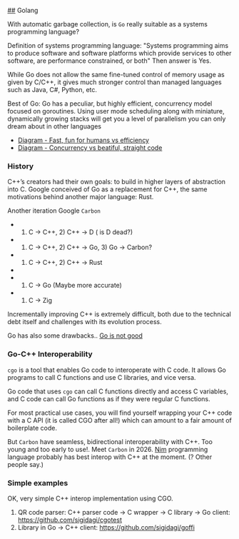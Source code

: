 [##](##) Golang 

With automatic garbage collection, is `Go` really suitable as a systems programming language?

Definition of systems programming language:
"Systems programming aims to produce software and software platforms which provide services to other software, are performance constrained, or both"
Then answer is Yes.

While Go does not allow the same fine-tuned control of memory usage as given by C/C++, it gives much stronger control than managed languages such as Java, C#, Python, etc.

Best of Go:
Go has a peculiar, but highly efficient, concurrency model focused on goroutines. Using user mode scheduling along with miniature, dynamically growing stacks will get you a level of parallelism you can only dream about in other languages

- [Diagram - Fast, fun for humans vs efficiency](./pics/go_efficiency.jpg)
- [Diagram - Concurrency vs beatiful, straight code](./pics/go_concurrency.jpg)


### History

C++’s creators had their own goals: to build in higher layers of abstraction into C.
Google conceived of Go as a replacement for C++, the same motivations behind another major language: Rust.

Another iteration Google `Carbon`

- 1) C -> C++, 2) C++ -> D ( is D dead?) 
- 1) C -> C++, 2) C++ → Go, 3) Go → Carbon?
- 1) C -> C++, 2) C++ -> Rust
- 
- 1) C -> Go (Maybe more accurate) 
- 1) C -> Zig

Incrementally improving C++ is extremely difficult, both due to the technical debt itself and challenges with its evolution process.

Go has also some drawbacks.. 
[Go is not good](https://github.com/ksimka/go-is-not-good)


### Go-C++ Interoperability

`cgo` is a tool that enables Go code to interoperate with C code. 
It allows Go programs to call C functions and use C libraries, and vice versa.

Go code that uses `cgo` can call C functions directly and access C variables, and C code can call Go functions as if they were regular C functions.

For most practical use cases, you will find yourself wrapping your C++ code with a C API (it is called CGO after all!) 
which can amount to a fair amount of boilerplate code.

But `Carbon` have seamless, bidirectional interoperability with C++. Too young and too early to use!. Meet `Carbon` in 2026. 
[Nim](https://nim-lang.org/) programming language probably has best interop with C++ at the moment. (? Other people say.)   


### Simple examples

OK, very simple C++ interop implementation using CGO.

1. QR code parser:  C++ parser code -> C wrapper -> C library -> Go client: https://github.com/sigidagi/cgotest
2. Library in Go -> C++ client: https://github.com/sigidagi/goffi

